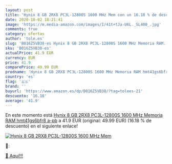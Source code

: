 ```yaml
---
layout: post
title: 'Hynix 8 GB 2RX8 PC3L-12800S 1600 MHz Mem con un 16.18 % de descuento'
date: 2020-10-02 18:21:41
image: 'https://m.media-amazon.com/images/I/41t+tJa-U6L._SL400_.jpg'
comments: true
category: ofertas
author: 'tole.es'
slug: 'B016Z5VB38-es Hynix 8 GB 2RX8 PC3L-12800S 1600 MHz Memoria RAM...'
sku: 'B016Z5VB38-es'
actualPrice: 41.9 EUR
currency: EUR
price: 41.9
comparePrice: 49.99 EUR
prodname: 'Hynix 8 GB 2RX8 PC3L-12800S 1600 MHz Memoria RAM hmt41gs6bfr8 a-pb'
country: 'es'
flag: '🇪🇸'
brand: ''
buyurl: 'https://www.amazon.es/dp/B016Z5VB38/?tag=tolees-21'
descuento: '16.18'
average: '41.9'
---
```


En este momento está [Hynix 8 GB 2RX8 PC3L-12800S 1600 MHz Memoria RAM hmt41gs6bfr8 a-pb](https://www.amazon.es/dp/B016Z5VB38/?tag=tolees-21) a 41.9 EUR (original: 49.99 EUR) (16.18 %  de descuento) en el siguiente enlace!

[![Hynix 8 GB 2RX8 PC3L-12800S 1600 MHz Mem](https://m.media-amazon.com/images/I/41t+tJa-U6L._SL400_.jpg)](https://www.amazon.es/dp/B016Z5VB38/?tag=tolees-21)

🔎:


[🛒 Aquí!!!](https://www.amazon.es/dp/B016Z5VB38/?tag=tolees-21)
